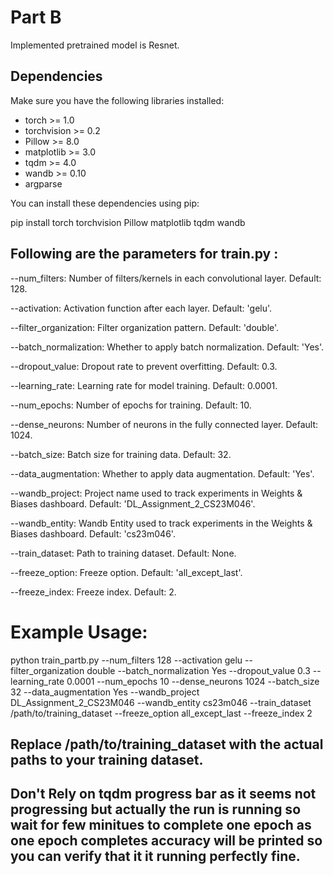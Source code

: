 
# Part B 

Implemented pretrained model is Resnet.

## Dependencies

Make sure you have the following libraries installed:

- torch >= 1.0
- torchvision >= 0.2
- Pillow >= 8.0
- matplotlib >= 3.0
- tqdm >= 4.0
- wandb >= 0.10
- argparse

You can install these dependencies using pip:


pip install torch torchvision Pillow matplotlib tqdm wandb



## Following are the parameters for train.py :

--num_filters: Number of filters/kernels in each convolutional layer. Default: 128.

--activation: Activation function after each layer. Default: 'gelu'.

--filter_organization: Filter organization pattern. Default: 'double'.

--batch_normalization: Whether to apply batch normalization. Default: 'Yes'.

--dropout_value: Dropout rate to prevent overfitting. Default: 0.3.

--learning_rate: Learning rate for model training. Default: 0.0001.

--num_epochs: Number of epochs for training. Default: 10.

--dense_neurons: Number of neurons in the fully connected layer. Default: 1024.

--batch_size: Batch size for training data. Default: 32.

--data_augmentation: Whether to apply data augmentation. Default: 'Yes'.

--wandb_project: Project name used to track experiments in Weights & Biases dashboard. Default: 'DL_Assignment_2_CS23M046'.

--wandb_entity: Wandb Entity used to track experiments in the Weights & Biases dashboard. Default: 'cs23m046'.

--train_dataset: Path to training dataset. Default: None.

--freeze_option: Freeze option. Default: 'all_except_last'.

--freeze_index: Freeze index. Default: 2.










                        
# Example Usage:

python train_partb.py --num_filters 128 --activation gelu --filter_organization double --batch_normalization Yes --dropout_value 0.3 --learning_rate 0.0001 --num_epochs 10 --dense_neurons 1024 --batch_size 32 --data_augmentation Yes --wandb_project DL_Assignment_2_CS23M046 --wandb_entity cs23m046 --train_dataset /path/to/training_dataset  --freeze_option all_except_last --freeze_index 2




## Replace /path/to/training_dataset  with the actual paths to your training dataset.



## Don't Rely on tqdm progress bar as it seems not progressing but actually the run is running so wait for few minitues to complete one epoch as one epoch completes accuracy will be printed so you can verify that it it running perfectly fine.

                        
